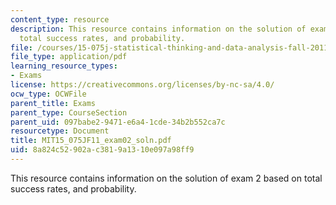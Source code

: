```yaml
---
content_type: resource
description: This resource contains information on the solution of exam 2 based on
  total success rates, and probability.
file: /courses/15-075j-statistical-thinking-and-data-analysis-fall-2011/8a824c52902ac3819a1310e097a98ff9_MIT15_075JF11_exam02_soln.pdf
file_type: application/pdf
learning_resource_types:
- Exams
license: https://creativecommons.org/licenses/by-nc-sa/4.0/
ocw_type: OCWFile
parent_title: Exams
parent_type: CourseSection
parent_uid: 097babe2-9471-e6a4-1cde-34b2b552ca7c
resourcetype: Document
title: MIT15_075JF11_exam02_soln.pdf
uid: 8a824c52-902a-c381-9a13-10e097a98ff9
---
```

This resource contains information on the solution of exam 2 based on total success rates, and probability.